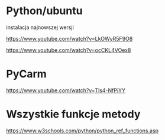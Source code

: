 # Python/ubuntu
instalacja najnowszej wersji

  https://www.youtube.com/watch?v=LkOWyR5F9O8

  https://www.youtube.com/watch?v=ocCKL4VOex8 
# PyCarm
  https://www.youtube.com/watch?v=TIs4-NfPiYY
# Wszystkie funkcje metody
  https://www.w3schools.com/python/python_ref_functions.asp
